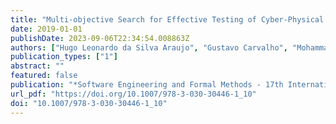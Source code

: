 ```yaml
---
title: "Multi-objective Search for Effective Testing of Cyber-Physical Systems"
date: 2019-01-01
publishDate: 2023-09-06T22:34:54.008863Z
authors: ["Hugo Leonardo da Silva Araujo", "Gustavo Carvalho", "Mohammad Reza Mousavi", "Augusto Sampaio"]
publication_types: ["1"]
abstract: ""
featured: false
publication: "*Software Engineering and Formal Methods - 17th International Conference, SEFM 2019, Oslo, Norway, September 18-20, 2019, Proceedings*"
url_pdf: "https://doi.org/10.1007/978-3-030-30446-1_10"
doi: "10.1007/978-3-030-30446-1_10"
---
```


